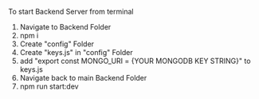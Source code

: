To start Backend Server from terminal

1. Navigate to Backend Folder
2. npm i
3. Create "config" Folder
4. Create "keys.js" in "config" Folder
5. add "export const MONGO_URI = {YOUR MONGODB KEY STRING}" to keys.js
6. Navigate back to main Backend Folder
7. npm run start:dev